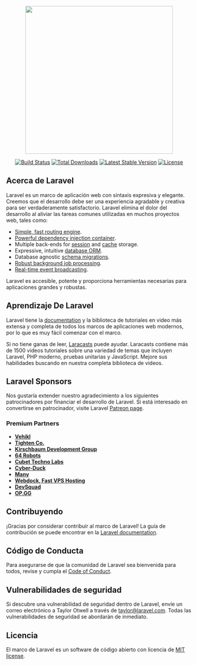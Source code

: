 <p align="center"><a href="https://laravel.com" target="_blank"><img src="https://raw.githubusercontent.com/laravel/art/master/logo-lockup/5%20SVG/2%20CMYK/1%20Full%20Color/laravel-logolockup-cmyk-red.svg" width="400"></a></p>

<p align="center">
<a href="https://travis-ci.org/laravel/framework"><img src="https://travis-ci.org/laravel/framework.svg" alt="Build Status"></a>
<a href="https://packagist.org/packages/laravel/framework"><img src="https://poser.pugx.org/laravel/framework/d/total.svg" alt="Total Downloads"></a>
<a href="https://packagist.org/packages/laravel/framework"><img src="https://poser.pugx.org/laravel/framework/v/stable.svg" alt="Latest Stable Version"></a>
<a href="https://packagist.org/packages/laravel/framework"><img src="https://poser.pugx.org/laravel/framework/license.svg" alt="License"></a>
</p>

## Acerca de Laravel

Laravel es un marco de aplicación web con sintaxis expresiva y elegante. Creemos que el desarrollo debe ser una experiencia agradable y creativa para ser verdaderamente satisfactorio. Laravel elimina el dolor del desarrollo al aliviar las tareas comunes utilizadas en muchos proyectos web, tales como:

- [Simple, fast routing engine](https://laravel.com/docs/routing).
- [Powerful dependency injection container](https://laravel.com/docs/container).
- Multiple back-ends for [session](https://laravel.com/docs/session) and [cache](https://laravel.com/docs/cache) storage.
- Expressive, intuitive [database ORM](https://laravel.com/docs/eloquent).
- Database agnostic [schema migrations](https://laravel.com/docs/migrations).
- [Robust background job processing](https://laravel.com/docs/queues).
- [Real-time event broadcasting](https://laravel.com/docs/broadcasting).

Laravel es accesible, potente y proporciona herramientas necesarias para aplicaciones grandes y robustas.

## Aprendizaje De Laravel

Laravel tiene la [documentation](https://laravel.com/docs) y la biblioteca de tutoriales en video más extensa y completa de todos los marcos de aplicaciones web modernos, por lo que es muy fácil comenzar con el marco.

Si no tiene ganas de leer, [Laracasts](https://laracasts.com) puede ayudar. Laracasts contiene más de 1500 videos tutoriales sobre una variedad de temas que incluyen Laravel, PHP moderno, pruebas unitarias y JavaScript. Mejore sus habilidades buscando en nuestra completa biblioteca de videos.


## Laravel Sponsors
Nos gustaría extender nuestro agradecimiento a los siguientes patrocinadores por financiar el desarrollo de Laravel. Si está interesado en convertirse en patrocinador, visite Laravel [Patreon page](https://patreon.com/taylorotwell).


### Premium Partners

- **[Vehikl](https://vehikl.com/)**
- **[Tighten Co.](https://tighten.co)**
- **[Kirschbaum Development Group](https://kirschbaumdevelopment.com)**
- **[64 Robots](https://64robots.com)**
- **[Cubet Techno Labs](https://cubettech.com)**
- **[Cyber-Duck](https://cyber-duck.co.uk)**
- **[Many](https://www.many.co.uk)**
- **[Webdock, Fast VPS Hosting](https://www.webdock.io/en)**
- **[DevSquad](https://devsquad.com)**
- **[OP.GG](https://op.gg)**

## Contribuyendo

¡Gracias por considerar contribuir al marco de Laravel! La guía de contribución se puede encontrar en la [Laravel documentation](https://laravel.com/docs/contributions).

## Código de Conducta

Para asegurarse de que la comunidad de Laravel sea bienvenida para todos, revise y cumpla el [Code of Conduct](https://laravel.com/docs/contributions#code-of-conduct).

## Vulnerabilidades de seguridad

Si descubre una vulnerabilidad de seguridad dentro de Laravel, envíe un correo electrónico a Taylor Otwell a través de [taylor@laravel.com](mailto:taylor@laravel.com). Todas las vulnerabilidades de seguridad se abordarán de inmediato.

## Licencia

El marco de Laravel es un software de código abierto con licencia de [MIT license](https://opensource.org/licenses/MIT).
